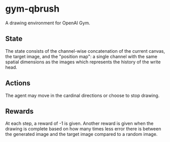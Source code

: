 gym-qbrush
==========
A drawing environment for OpenAI Gym.

State
-----
The state consists of the channel-wise concatenation of the current canvas,
the target image, and the "position map": a single channel with the same spatial dimensions as the images which represents the history of the write head.

Actions
-------
The agent may move in the cardinal directions or choose to stop drawing.

Rewards
-------
At each step, a reward of -1 is given. Another reward is given when the drawing
is complete based on how many times less error there is between the generated
image and the target image compared to a random image.
